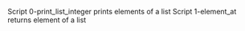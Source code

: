 Script 0-print_list_integer prints elements of a list
Script 1-element_at returns element of a list
